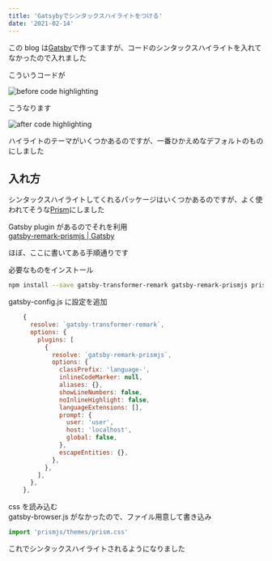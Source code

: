 ```yaml
---
title: 'Gatsybyでシンタックスハイライトをつける'
date: '2021-02-14'
---
```


この blog は[Gatsby](https://www.gatsbyjs.com/)で作ってますが、コードのシンタックスハイライトを入れてなかったので入れました

こういうコードが

![before code highlighting](/gatsby-syntax-highlight/before-code-highlight.webp)

こうなります

![after code highlighting](/gatsby-syntax-highlight/after-code-highlight.webp)

ハイライトのテーマがいくつかあるのですが、一番ひかえめなデフォルトのものにしました

## 入れ方

シンタックスハイライトしてくれるパッケージはいくつかあるのですが、よく使われてそうな[Prism](https://github.com/PrismJS/prism)にしました

Gatsby plugin があるのでそれを利用  
[gatsby\-remark\-prismjs \| Gatsby](https://www.gatsbyjs.com/plugins/gatsby-remark-prismjs/)

ほぼ、ここに書いてある手順通りです

必要なものをインストール

```bash
npm install --save gatsby-transformer-remark gatsby-remark-prismjs prismjs
```

gatsby-config.js に設定を追加

```js
    {
      resolve: `gatsby-transformer-remark`,
      options: {
        plugins: [
          {
            resolve: `gatsby-remark-prismjs`,
            options: {
              classPrefix: 'language-',
              inlineCodeMarker: null,
              aliases: {},
              showLineNumbers: false,
              noInlineHighlight: false,
              languageExtensions: [],
              prompt: {
                user: 'user',
                host: 'localhost',
                global: false,
              },
              escapeEntities: {},
            },
          },
        ],
      },
    },
```

css を読み込む  
gatsby-browser.js がなかったので、ファイル用意して書き込み

```js
import 'prismjs/themes/prism.css'
```

これでシンタックスハイライトされるようになりました
